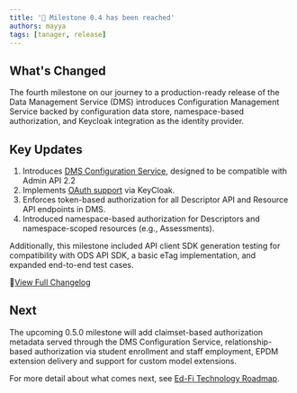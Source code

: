 ```yaml
---
title: '📢 Milestone 0.4 has been reached'
authors: mayya
tags: [tanager, release]
---
```


## What's Changed

The fourth milestone on our journey to a production-ready release of the Data
Management Service (DMS) introduces Configuration Management Service backed by
configuration data store, namespace-based authorization, and Keycloak
integration as the identity provider.

<!-- truncate -->

## Key Updates

1. Introduces [DMS Configuration
   Service](https://github.com/Ed-Fi-Alliance-OSS/Project-Tanager/tree/main/docs/CS),
   designed to be compatible with Admin API 2.2
2. Implements [OAuth
   support](https://github.com/Ed-Fi-Alliance-OSS/Project-Tanager/blob/main/docs/AUTH.md)
   via KeyCloak.
3. Enforces token-based authorization for all Descriptor API and Resource API
   endpoints in DMS.
4. Introduced namespace-based authorization for Descriptors and namespace-scoped
   resources (e.g., Assessments).

Additionally, this milestone included API client SDK generation testing for
compatibility with ODS API SDK, a basic eTag implementation, and expanded
end-to-end test cases.

📌[View Full
Changelog](https://github.com/Ed-Fi-Alliance-OSS/Data-Management-Service/compare/0.3.0...0.4.0)

## Next

The upcoming 0.5.0 milestone will add claimset-based authorization metadata
served through the DMS Configuration Service, relationship-based authorization
via student enrollment and staff employment, EPDM extension delivery and support
for custom model extensions.

For more detail about what comes next, see [Ed-Fi Technology Roadmap](https://github.com/orgs/Ed-Fi-Alliance-OSS/projects/1/views/2).

